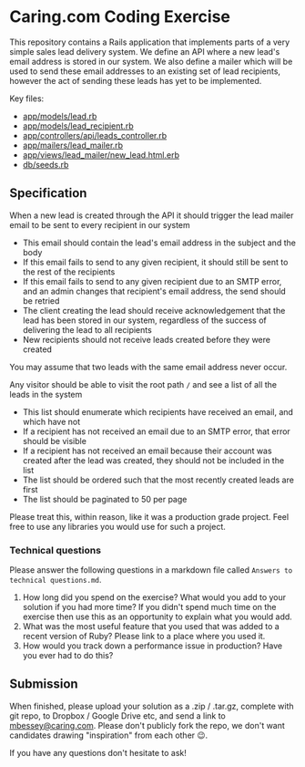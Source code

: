 # Caring.com Coding Exercise

This repository contains a Rails application that implements parts of a very simple sales lead delivery system. We define an API where a new lead's email address is stored in our system. We also define a mailer which will be used to send these email addresses to an existing set of lead recipients, however the act of sending these leads has yet to be implemented.

Key files:
- [app/models/lead.rb](./app/models/lead.rb)
- [app/models/lead_recipient.rb](./app/models/lead_recipient.rb)
- [app/controllers/api/leads_controller.rb](./app/controllers/api/leads_controller.rb)
- [app/mailers/lead_mailer.rb](./app/mailers/lead_mailer.rb)
- [app/views/lead_mailer/new_lead.html.erb](./app/views/lead_mailer/new_lead.html.erb)
- [db/seeds.rb](./db/seeds.rb)

## Specification

When a new lead is created through the API it should trigger the lead mailer email to be sent to every recipient in our system
  - This email should contain the lead's email address in the subject and the body
  - If this email fails to send to any given recipient, it should still be sent to the rest of the recipients
  - If this email fails to send to any given recipient due to an SMTP error, and an admin changes that recipient's email address, the send should be retried
  - The client creating the lead should receive acknowledgement that the lead has been stored in our system, regardless of the success of delivering the lead to all recipients
  - New recipients should not receive leads created before they were created

You may assume that two leads with the same email address never occur.

Any visitor should be able to visit the root path `/` and see a list of all the leads in the system
  - This list should enumerate which recipients have received an email, and which have not
  - If a recipient has not received an email due to an SMTP error, that error should be visible
  - If a recipient has not received an email because their account was created after the lead was created, they should not be included in the list
  - The list should be ordered such that the most recently created leads are first
  - The list should be paginated to 50 per page

Please treat this, within reason, like it was a production grade project. Feel free to use any libraries you would use for such a project.

### Technical questions

Please answer the following questions in a markdown file called `Answers to technical questions.md`.

1. How long did you spend on the exercise? What would you add to your solution if you had more time? If you didn't spend much time on the exercise then use this as an opportunity to explain what you would add.
2. What was the most useful feature that you used that was added to a recent version of Ruby? Please link to a place where you used it.
3. How would you track down a performance issue in production? Have you ever had to do this?


## Submission

When finished, please upload your solution as a .zip / .tar.gz, complete with git repo, to Dropbox / Google Drive etc, and send a link to mbessey@caring.com. Please don't publicly fork the repo, we don't want candidates drawing "inspiration" from each other 😉.

If you have any questions don't hesitate to ask!
